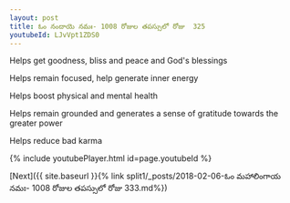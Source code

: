 ```yaml
---
layout: post
title: ఓం నందాయె నమః- 1008 రోజుల తపస్సులో రోజు  325
youtubeId: LJvVpt1ZDS0
---
```

 
 
Helps get goodness, bliss and peace and God's blessings
 
Helps remain focused, help generate inner energy 
 
Helps boost physical and mental health 
 
Helps remain grounded and generates a sense of gratitude towards the greater power 
 
Helps reduce bad karma
 
 
 
 


{% include youtubePlayer.html id=page.youtubeId %}
 
[Next]({{ site.baseurl }}{% link  split1/_posts/2018-02-06-ఓం మహాలింగాయ నమః- 1008 రోజుల తపస్సులో రోజు  333.md%})
 
